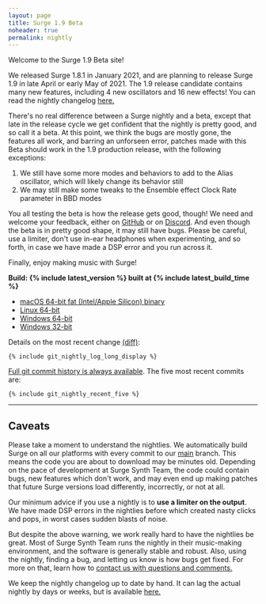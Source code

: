 ```yaml
---
layout: page
title: Surge 1.9 Beta
noheader: true
permalink: nightly
---
```


Welcome to the Surge 1.9 Beta site!

We released Surge 1.8.1 in January 2021, and are planning to release Surge 1.9 in late April
or early May of 2021. The 1.9 release candidate contains many new features, including 4 new oscillators
and 16 new effects! You can read the nightly changelog <a href="/nightlychangelog">here.</a>

There's no real difference between a Surge nightly and a beta, except that late in the release cycle
we get confident that the nightly is pretty good, and so call it a beta. At this point, we think the
bugs are mostly gone, the features all work, and barring an unforseen error, patches made with this
Beta should work in the 1.9 production release, with the following exceptions:

1. We still have some more modes and behaviors to add to the Alias oscillator, which will likely change its behavior still
2. We may still make some tweaks to the Ensemble effect Clock Rate parameter in BBD modes

You all testing the beta is how the release gets good, though! We need and welcome your feedback, either on [GitHub](https://github.com/surge-synthesizer/surge/issues) or
on [Discord](https://discord.gg/aFQDdMV). And even though the beta is in pretty good shape, it may still have bugs. Please be
careful, use a limiter, don't use in-ear headphones when experimenting, and so forth, in case we
have made a DSP error and you run across it.

Finally, enjoy making music with Surge!

<!--
This page allows you to get the nightly version of Surge. 

We released Surge 1.8.1 in January and are now working towards a Surge 1.9 release
in April. We are getting close to feature complete and bug resolved, so this nightly
is becoming more stable, but has many new features and still some known bugs. We are
almost ready to call this nightly the 1.9 beta, but not quite, basically!

You can always go and install
1.8 again if the nightly is broken, but at this point in the cycle, 
we think that making music with the nightly is reasonably likely to work.

As with all nightlies, here's no guarantee that
features in this nightly will be in a production release or that patches streamed
with this nightly will load in future production releases. But this late in the 1.9
cycle we are confident that our changes would be small. Other than Treemonster and
one edge case in Twist, we have no parameter changes planned which would break streaming,
and are cofident that the feature set here is the one we will ship.
-->

<b>Build: {% include latest_version %} built at {% include latest_build_time %}</b>

<ul>
<li><a href="{% include latest_macos_url %}">macOS 64-bit fat (Intel/Apple Silicon) binary</a> </li>
<li><a href="{% include latest_linux_x64_url %}">Linux 64-bit</a></li>
<li><a href="{% include latest_win_x64_url %}">Windows 64-bit</a> <!-- or <a href="{% include latest_win_x64_zip_url %}">Windows 64-bit Portable ZIP</a>--></li>
<li><a href="{% include latest_win_x86_url %}">Windows 32-bit</a></li>
</ul>

Details on the most recent change 
<a href="https://github.com/surge-synthesizer/surge/commit/{% include git_nightly_log_hash %}">(diff)</a>:

```
{% include git_nightly_log_long_display %}
```

<p>
</p>

<a href="https://github.com/surge-synthesizer/surge/commits/main">Full git commit history is always available</a>.
The five most recent commits are:

```
{% include git_nightly_recent_five %}
```

<p>
</p>

<!--
We keep the nightly changelog up to date by hand. It can lag the actual nightly by days or weeks, but is available
<a href="/nightlychangelog">here.</a>
-->

<hr>

## Caveats

Please take a moment to understand the nightlies. We automatically build Surge on all our 
platforms with every commit to our <a href="https://github.com/surge-synthesizer/surge">main</a> branch. This means
the code you are about to download may be minutes old. Depending on the pace of development at Surge Synth Team,
the code could contain bugs, new features which don't work, and may even end up making patches that
future Surge versions load differently, incorrectly, or not at all.

Our minimum advice if you use a nightly is to <b>use a limiter on the output</b>. We have made DSP errors in the nightlies before
which created nasty clicks and pops, in worst cases sudden blasts of noise.

But despite the above warning, we work really hard to have the nightlies be great. Most of Surge Synth Team runs the nightly in their
music-making environment, and the software is generally stable and robust. Also, using the nightly, finding a bug, and letting us
know is how bugs get fixed. For more on that, learn how to <a href="/feedback">contact us with questions and comments.</a>

We keep the nightly changelog up to date by hand. It can lag the actual nightly by days or weeks, but is available
<a href="/nightlychangelog">here.</a>

